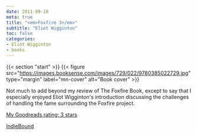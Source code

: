 ```yaml
---
date: 2011-09-10
meta: true
title: "<em>Foxfire 3</em>"
subtitle: "Eliot Wigginton"
toc: false
categories:
- Eliot Wigginton
- books
---
```


{{< section "start" >}}
{{< figure src="https://images.booksense.com/images/729/022/9780385022729.jpg" type="margin" label="mn-cover" alt="Book cover" >}}

Not much to add beyond my review of The Foxfire Book, except to say that I especially enjoyed Eliot Wigginton's introduction discussing the challenges of handling the fame surrounding the Foxfire project.

[My Goodreads rating: 3 stars](https://www.goodreads.com/review/show/202935117)  

[IndieBound](https://www.indiebound.org/book/9780385022729)
